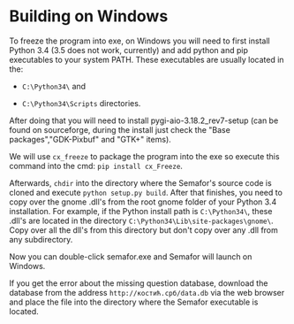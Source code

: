 # Building on Windows

To freeze the program into exe, on Windows you will need to first install Python 3.4
(3.5 does not work, currently) and add python and pip executables to your system
PATH. These executables are usually located in the:

* `C:\Python34\` and

* `C:\Python34\Scripts` directories.

After doing that you will need to install pygi-aio-3.18.2_rev7-setup (can be found
on sourceforge, during the install just check the "Base packages","GDK-Pixbuf" and "GTK+"
items).

We will use `cx_freeze` to package the program into the exe so execute this command
into the cmd: `pip install cx_Freeze`.

Afterwards, `chdir` into the directory where the Semafor's source code is cloned
and execute `python setup.py build`. After that finishes, you need to copy over
the gnome .dll's from the root gnome folder of your Python 3.4 installation. For
example, if the Python install path is `C:\Python34\`, these .dll's are located in
the directory `C:\Python34\Lib\site-packages\gnome\`. Copy over all the dll's from this
directory but don't copy over any .dll from any subdirectory.

Now you can double-click semafor.exe and Semafor will launch on Windows.

If you get the error about the missing question database, download the database
from the address `http://костић.срб/data.db` via the web browser and place the
file into the directory where the Semafor executable is located.
